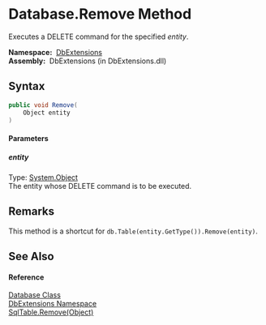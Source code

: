 Database.Remove Method
======================
Executes a DELETE command for the specified *entity*.

  **Namespace:**  [DbExtensions][1]  
  **Assembly:**  DbExtensions (in DbExtensions.dll)

Syntax
------

```csharp
public void Remove(
	Object entity
)
```

#### Parameters

##### *entity*
Type: [System.Object][2]  
The entity whose DELETE command is to be executed.


Remarks
-------
This method is a shortcut for `db.Table(entity.GetType()).Remove(entity)`.

See Also
--------

#### Reference
[Database Class][3]  
[DbExtensions Namespace][1]  
[SqlTable.Remove(Object)][4]  

[1]: ../README.md
[2]: http://msdn.microsoft.com/en-us/library/e5kfa45b
[3]: README.md
[4]: ../SqlTable/Remove.md